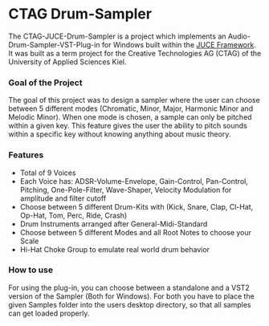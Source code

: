 # CTAG Drum-Sampler

The CTAG-JUCE-Drum-Sampler is a project which implements an Audio-Drum-Sampler-VST-Plug-in for Windows built within the [JUCE Framework](https://juce.com/).
It was built as a term project for the Creative Technologies AG (CTAG) of the University of Applied Sciences Kiel.


### Goal of the Project
The goal of this project was to design a sampler where the user can choose between 5 different modes (Chromatic, Minor, Major, Harmonic Minor and Melodic Minor).
When one mode is chosen, a sample can only be pitched within a given key. This feature gives the user the ability to pitch sounds within a specific key without knowing anything about music theory.


### Features
* Total of 9 Voices
* Each Voice has: ADSR-Volume-Envelope, Gain-Control, Pan-Control, Pitching, One-Pole-Filter, Wave-Shaper, Velocity Modulation for amplitude and filter cutoff
* Choose between 5 different Drum-Kits with (Kick, Snare, Clap, Cl-Hat, Op-Hat, Tom, Perc, Ride, Crash)
* Drum Instruments arranged after General-Midi-Standard 
* Choose between 5 different Modes and all Root Notes to choose your Scale
* Hi-Hat Choke Group to emulate real world drum behavior


### How to use
For using the plug-in, you can choose between a standalone and a VST2 version of the Sampler (Both for Windows).
For both you have to place the given Samples folder into the users desktop directory, so that all samples can get loaded properly.
